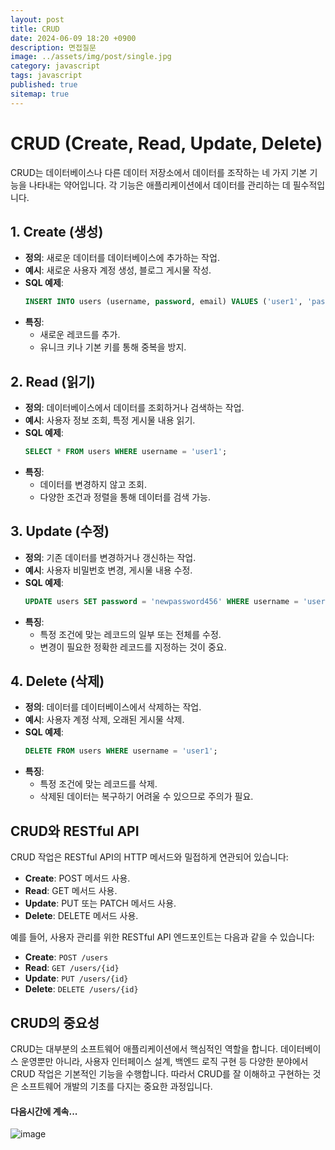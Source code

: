 ```yaml
---
layout: post
title: CRUD
date: 2024-06-09 18:20 +0900
description: 면접질문
image: ../assets/img/post/single.jpg
category: javascript
tags: javascript 
published: true
sitemap: true
---
```


# CRUD (Create, Read, Update, Delete)

CRUD는 데이터베이스나 다른 데이터 저장소에서 데이터를 조작하는 네 가지 기본 기능을 나타내는 약어입니다. 각 기능은 애플리케이션에서 데이터를 관리하는 데 필수적입니다.

## 1. Create (생성)
- **정의**: 새로운 데이터를 데이터베이스에 추가하는 작업.
- **예시**: 새로운 사용자 계정 생성, 블로그 게시물 작성.
- **SQL 예제**:
  ```sql
  INSERT INTO users (username, password, email) VALUES ('user1', 'password123', 'user1@example.com');
  ```
- **특징**:
  - 새로운 레코드를 추가.
  - 유니크 키나 기본 키를 통해 중복을 방지.

## 2. Read (읽기)
- **정의**: 데이터베이스에서 데이터를 조회하거나 검색하는 작업.
- **예시**: 사용자 정보 조회, 특정 게시물 내용 읽기.
- **SQL 예제**:
  ````sql
  SELECT * FROM users WHERE username = 'user1';
  ````
- **특징**:
  - 데이터를 변경하지 않고 조회.
  - 다양한 조건과 정렬을 통해 데이터를 검색 가능.

## 3. Update (수정)
- **정의**: 기존 데이터를 변경하거나 갱신하는 작업.
- **예시**: 사용자 비밀번호 변경, 게시물 내용 수정.
- **SQL 예제**:
  ```sql
  UPDATE users SET password = 'newpassword456' WHERE username = 'user1';
  ```
- **특징**:
  - 특정 조건에 맞는 레코드의 일부 또는 전체를 수정.
  - 변경이 필요한 정확한 레코드를 지정하는 것이 중요.

## 4. Delete (삭제)
- **정의**: 데이터를 데이터베이스에서 삭제하는 작업.
- **예시**: 사용자 계정 삭제, 오래된 게시물 삭제.
- **SQL 예제**:
  ````sql
  DELETE FROM users WHERE username = 'user1';
  ````
- **특징**:
  - 특정 조건에 맞는 레코드를 삭제.
  - 삭제된 데이터는 복구하기 어려울 수 있으므로 주의가 필요.

## CRUD와 RESTful API
CRUD 작업은 RESTful API의 HTTP 메서드와 밀접하게 연관되어 있습니다:
- **Create**: POST 메서드 사용.
- **Read**: GET 메서드 사용.
- **Update**: PUT 또는 PATCH 메서드 사용.
- **Delete**: DELETE 메서드 사용.

예를 들어, 사용자 관리를 위한 RESTful API 엔드포인트는 다음과 같을 수 있습니다:
- **Create**: `POST /users`
- **Read**: `GET /users/{id}`
- **Update**: `PUT /users/{id}`
- **Delete**: `DELETE /users/{id}`

## CRUD의 중요성
CRUD는 대부분의 소프트웨어 애플리케이션에서 핵심적인 역할을 합니다. 데이터베이스 운영뿐만 아니라, 사용자 인터페이스 설계, 백엔드 로직 구현 등 다양한 분야에서 CRUD 작업은 기본적인 기능을 수행합니다. 따라서 CRUD를 잘 이해하고 구현하는 것은 소프트웨어 개발의 기초를 다지는 중요한 과정입니다.


#### 다음시간에 계속...
![image](https://github.com/nicejmp1/nicejmp1.github.io/assets/163364733/90a41f22-19d3-4d17-b649-016d5880fa98)
